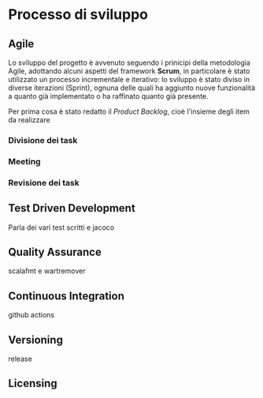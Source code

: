 # Processo di sviluppo

## Agile
Lo sviluppo del progetto è avvenuto seguendo i prinicipi della metodologia Agile, adottando alcuni aspetti del framework **Scrum**, in particolare è stato utilizzato un processo incrementale e iterativo: lo sviluppo è stato diviso in diverse iterazioni (Sprint), ognuna delle quali ha aggiunto nuove funzionalità a quanto già implementato o ha raffinato quanto già presente.

Per prima cosa è stato redatto il *Product Backlog*, cioè l'insieme degli item da realizzare


### Divisione dei task

### Meeting

### Revisione dei task


## Test Driven Development
Parla dei vari test scritti e jacoco

## Quality Assurance
scalafmt e wartremover

## Continuous Integration
github actions

## Versioning
release

## Licensing
